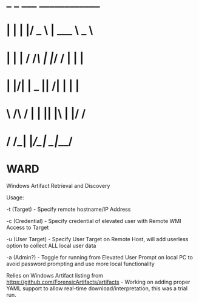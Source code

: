 
#     _    _  ___  ____________ 
#   | |  | |/ _ \ | ___ \  _  \
#   | |  | / /_\ \| |_/ / | | |
#   | |/\| |  _  ||    /| | | |
#   \  /\  / | | || |\ \| |/ / 
#    \/  \/\_| |_/\_| \_|___/  
# WARD
Windows Artifact Retrieval and Discovery

Usage:

  -t (Target) - Specify remote hostname/IP Address
  
  -c (Credential) - Specify credential of elevated user with Remote WMI Access to Target
  
  -u (User Target) - Specify User Target on Remote Host, will add userless option to collect ALL local user data
  
  -a (Admin?) - Toggle for running from Elevated User Prompt on local PC to avoid password prompting and use more local functionality
  
  
Relies on Windows Artifact listing from https://github.com/ForensicArtifacts/artifacts - Working on adding proper YAML support to allow real-time download/interpretation, this was a trial run.
